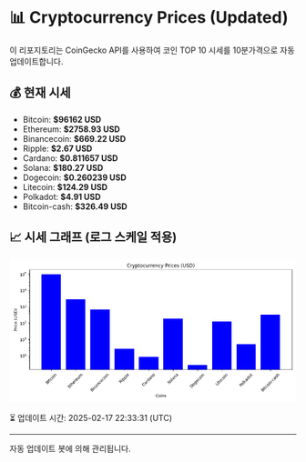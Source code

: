 
# 📊 Cryptocurrency Prices (Updated)

이 리포지토리는 CoinGecko API를 사용하여 코인 TOP 10 시세를 10분가격으로 자동 업데이트합니다.

## 💰 현재 시세
- Bitcoin: **$96162 USD**
- Ethereum: **$2758.93 USD**
- Binancecoin: **$669.22 USD**
- Ripple: **$2.67 USD**
- Cardano: **$0.811657 USD**
- Solana: **$180.27 USD**
- Dogecoin: **$0.260239 USD**
- Litecoin: **$124.29 USD**
- Polkadot: **$4.91 USD**
- Bitcoin-cash: **$326.49 USD**

## 📈 시세 그래프 (로그 스케일 적용)
![Crypto Prices](crypto_prices.png)

⏳ 업데이트 시간: 2025-02-17 22:33:31 (UTC)

---
자동 업데이트 봇에 의해 관리됩니다.
